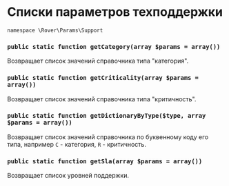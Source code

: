 # Списки параметров техподдержки
`namespace \Rover\Params\Support`

### `public static function getCategory(array $params = array())`
Возвращает список значений справочника типа "категория".

### `public static function getCriticality(array $params = array())`
Возвращает список значений справочника типа "критичность".

### `public static function getDictionaryByType($type, array $params = array())`
Возвращает список значений справочника по буквенному коду его типа, например `C` - категория, `R` - критичность.

### `public static function getSla(array $params = array())`
Возвращает список уровней поддержки.

